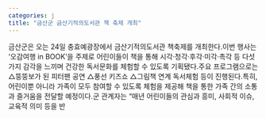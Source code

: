 ```yaml
---
categories: j
title: "금산군 금산기적의도서관 책 축제 개최"
---
```

금산군은 오는 24일 충효예광장에서 금산기적의도서관 책축제를 개최한다.이번 행사는 ‘오감여행 in BOOK’을 주제로 어린이들이 책을 통해 시각·청각·후각·미각·촉각 등 다섯가지 감각을 느끼며 건강한 독서문화를 체험할 수 있도록 기획됐다.주요 프로그램으로는 △뚱뚱보가 된 피터팬 공연 △풍선 키즈쇼 △그림책 연계 독서체험 등이 진행된다.특히, 어린이뿐 아니라 가족이 모두 참여할 수 있도록 체험을 제공해 책을 통한 가족 간의 소통과 즐거움을 전달할 예정이다.군 관계자는 “매년 어린이들의 관심과 흥미, 사회적 이슈, 교육적 의미 등을 반
